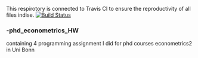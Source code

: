 This respirotory is connected to Travis CI to ensure the reproductivity of all files indise.
[![Build Status](https://travis-ci.com/amanda8412383/Rplication-testing.svg?branch=main)](https://travis-ci.com/amanda8412383/Rplication-testing)
### -phd_econometrics_HW
containing 4 programming assignment I did for phd courses econometrics2 in Uni Bonn
